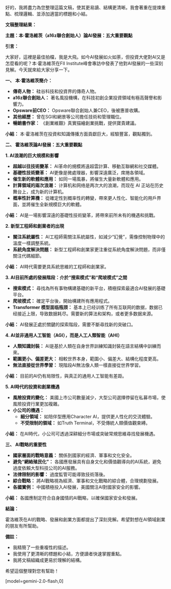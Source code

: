 好的，我將盡力為您整理這篇文稿，使其更易讀、結構更清晰。我會著重在提煉重點、梳理邏輯、並添加適當的標題和小結。

**文稿整理結果：**

**主題：本·霍洛維茨（a16z聯合創始人）論AI發展：五大重要觀點**

**引言：**

大家好，這裡是最佳拍檔，我是大飛。如今AI發展如火如荼，但投資大佬對AI又是怎麼看的呢？本·霍洛維茨在FII Institute峰會專訪中發表了他對AI發展的一些深刻見解。今天就來給大家分享一下。

**一、 本·霍洛維茨簡介：**

*   **傳奇人物：** 硅谷科技和投資界的傳奇人物。
*   **a16z聯合創始人：** 著名風投機構，在科技初創企業投資領域有極高聲譽和影響力。
*   **Opsware前CEO：** Opsware聯合創始人兼CEO，後被惠普收購。
*   **其他經歷：** 曾在SGI和網景等公司擔任技術和管理職位。
*   **暢銷書作家：** 《創業維艱》真實描繪創業挑戰，提供寶貴建議。

**小結：** 本·霍洛維茨在投資和知識傳播方面貢獻巨大，經驗豐富，觀點獨到。

**二、 霍洛維茨論AI發展：五大重要觀點**

**1. AI浪潮的巨大規模和影響**

*   **超越以往技術變革：** AI革命的規模將遠超雲計算、移動互聯網和社交媒體。
*   **基礎性技術變革：** AI更像是微處理器，影響深遠廣泛，席捲各領域。
*   **催生新的軟體和應用：** 如同一場風暴，將催生大量新軟體和應用。
*   **計算領域的兩次浪潮：** 计算机和网络是两次大的浪潮，而现在 AI 正站在历史舞台上，成为新的计算机。
*   **概率性計算機：** 從確定性到概率性的轉變，帶來更人性化、智能化的用戶界面，並將催生全新規模巨大的軟體。

**小結：** AI是一場影響深遠的基礎性技術變革，將帶來前所未有的機遇和挑戰。

**2. 新型工程師和創業者的出現**

*   **關注系統屬性：** AI工程師需關注系統屬性，如減少“幻覺”，需像控制物理中的溫度一樣調整系統。
*   **系統角度解決問題：** 新型工程師和創業家更注重從系統角度解決問題，而非僅關注代碼細節。

**小結：** AI時代需要更具系統思維的工程師和創業家。

**3. AI目前所處的發展階段：介於“搜索模式”和“爬坡模式”之間**

*   **搜索模式：** 尋找為所有事物構建基礎的新平台，積極探索最適合AI發展的基礎平台。
*   **爬坡模式：** 確定平台後，開始構建所有應用程式。
*   **Transformer 模型面临瓶颈：** 基本上已经训练了所有互联网的数据，数据已经接近上限，导致数据耗尽。需要新的算法和架构，或者更多数据来源。

**小結：** AI發展正處於關鍵的探索階段，需要不斷尋找新的突破口。

**4. AI並非通用人工智能（AGI），而是人工人類智能（AHI）**

*   **人類知識封裝：** AI是基於人類在自身世界訓練知識封裝在語言結構中訓練而來。
*   **範圍更小、偏差更大：** 相較世界本身，範圍小、偏差大、結構化程度更高。
*   **無法直接從世界學習：** 現階段AI無法像人類一樣直接從世界學習。

**小結：** 目前的AI仍有局限性，與真正的通用人工智能有差距。

**5. AI時代的投資和創業機遇**

*   **風險投資的變化：** 美國上市公司數量減少，大型公司選擇停留在私募市場，使風險投資行業更加複雜。
*   **小公司的機遇：**
    *   **細分領域：** 如陪伴型應用Character AI，提供更人性化的交流體驗。
    *   **不受限制的領域：** 如Truth Terminal，不受傳統人類價值觀束縛。

**小結：** 在AI時代，小公司可透過深耕細分市場或突破常規思維尋找發展機遇。

**三、 AI戰略的重要性**

*   **國家層面的戰略意義：** 關係到國家的經濟、軍事和文化安全。
*   **避免“網絡殖民化”：** 各國應發展具有自身文化和價值觀導向的AI系統，避免過度依賴大型科技公司的AI服務。
*   **法律限制的影響：** 過度監管可能導致技術落後。
*   **綜合戰略：** 將AI戰略視為經濟、軍事和文化戰略的綜合體，合理規劃發展。
*   **各國實例：** 中國積極投入AI發展，美國關注AI對國家安全的影響。

**小結：** 各國應制定符合自身國情的AI戰略，以確保國家安全和發展。

**結論：**

霍洛維茨在AI的戰略、發展和創業方面都提出了深刻見解。希望對想在AI領域創業的朋友有所幫助。

**備註：**

*   我精簡了一些重複性的描述。
*   我使用了更清晰的標題和小結，方便讀者快速掌握重點。
*   我將文稿組織成更易於理解的結構。

希望這個整理對您有幫助！

[model=gemini-2.0-flash,0]
